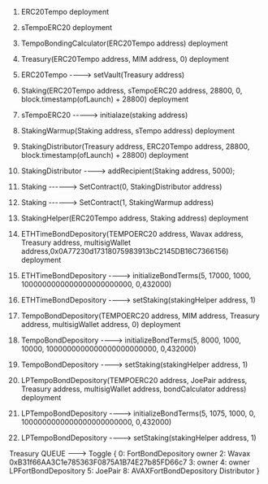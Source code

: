 1. ERC20Tempo deployment
2. sTempoERC20 deployment
3. TempoBondingCalculator(ERC20Tempo address) deployment
4. Treasury(ERC20Tempo address, MIM address, 0) deployment

5. ERC20Tempo ----> setVault(Treasury address)
6. Staking(ERC20Tempo address, sTempoERC20 address, 28800, 0, block.timestamp(ofLaunch) + 28800) deployment
7. sTempoERC20 -----> initialaze(staking address)
8. StakingWarmup(Staking address, sTempo address) deployment
9. StakingDistributor(Treasury address, ERC20Tempo address, 28800, block.timestamp(ofLaunch) + 28800) deployment
10. StakingDistributor ----> addRecipient(Staking address, 5000);
11. Staking ------> SetContract(0, StakingDistributor address)
12. Staking ------> SetContract(1, StakingWarmup address)
13. StakingHelper(ERC20Tempo address, Staking address) deployment

14. ETHTimeBondDepository(TEMPOERC20 address, Wavax address, Treasury address, multisigWallet address,0x0A77230d17318075983913bC2145DB16C7366156) deployment
15. ETHTimeBondDepository ----> initializeBondTerms(5, 17000, 1000, 1000000000000000000000000, 0,432000)
16. ETHTimeBondDepository ----> setStaking(stakingHelper address, 1)

17. TempoBondDepository(TEMPOERC20 address, MIM address, Treasury address, multisigWallet address, 0) deployment
18. TempoBondDepository ----> initializeBondTerms(5, 8000, 1000, 10000, 1000000000000000000000000, 0,432000)
19. TempoBondDepository ----> setStaking(stakingHelper address, 1)

20. LPTempoBondDepository(TEMPOERC20 address, JoePair address, Treasury address, multisigWallet address, bondCalculator address) deployment
21. LPTempoBondDepository ----> initializeBondTerms(5, 1075, 1000, 0, 1000000000000000000000000, 0,432000)
22. LPTempoBondDepository ----> setStaking(stakingHelper address, 1)

Treasury
QUEUE ---> Toggle
{
    0: FortBondDepository  owner
    2: Wavax 0xB31f66AA3C1e785363F0875A1B74E27b85FD66c7
    3: owner
    4: owner LPFortBondDepository
    5: JoePair
    8: AVAXFortBondDepository Distributor
}
